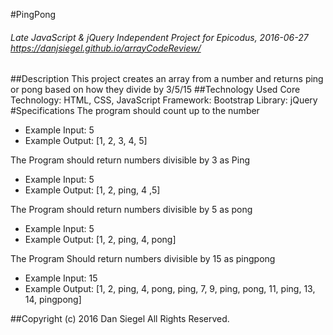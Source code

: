 #PingPong
###### Late JavaScript & jQuery Independent Project for Epicodus, 2016-06-27 https://danjsiegel.github.io/arrayCodeReview/
##Description
This project creates an array from a number and returns ping or pong based on how they divide by 3/5/15
##Technology Used
Core Technology: HTML, CSS, JavaScript
Framework: Bootstrap
Library: jQuery
#Specifications
The program should count up to the number
* Example Input: 5
* Example Output: [1, 2, 3, 4, 5]

The Program should return numbers divisible by 3 as Ping
* Example Input: 5
* Example Output: [1, 2, ping, 4 ,5]

The Program should return numbers divisible by 5 as pong
* Example Input: 5
* Example Output: [1, 2, ping, 4, pong]

The Program Should return numbers divisible by 15 as pingpong
* Example Input: 15
* Example Output: [1, 2, ping, 4, pong, ping, 7, 9, ping, pong, 11, ping, 13, 14, pingpong]

##Copyright (c) 2016 Dan Siegel All Rights Reserved.
